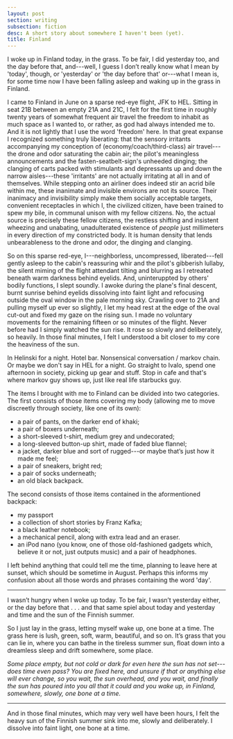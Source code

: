 ```yaml
---
layout: post
section: writing
subsection: fiction
desc: A short story about somewhere I haven't been (yet).
title: Finland
---
```


I woke up in Finland today, in the grass. To be fair, I did yesterday too, and the day before that, and---well, I guess I don’t really know what I mean by 'today', though, or 'yesterday' or 'the day before that' or---what I mean is, for some time now I have been falling asleep and waking up in the grass in Finland.

I came to Finland in June on a sparse red-eye flight, JFK to HEL. Sitting in seat 21B between an empty 21A and 21C, I felt for the first time in roughly twenty years of somewhat frequent air travel the freedom to inhabit as much space as I wanted to, or rather, as god had always intended me to. And it is not lightly that I use the word 'freedom' here. In that great expanse I recognized something truly liberating: that the sensory irritants accompanying my conception of (economy/coach/third-class) air travel---the drone and odor saturating the cabin air; the pilot's meaningless announcements and the fasten-seatbelt-sign's unheeded dinging; the clanging of carts packed with stimulants and depressants up and down the narrow aisles---these 'irritants' are not actually irritating at all in and of themselves. While stepping onto an airliner does indeed stir an acrid bile within me, these inanimate and invisible environs are not its source. Their inanimacy and invisibility simply make them socially acceptable targets, convenient receptacles in which I, the civilized citizen, have been trained to spew my bile, in communal unison with my fellow citizens. No, the actual source is precisely these fellow citizens, the restless shifting and insistent wheezing and unabating, unadulterated existence of *people* just millimeters in every direction of my constricted body. It is human density that lends unbearableness to the drone and odor, the dinging and clanging.

So on this sparse red-eye, I---neighborless, uncompressed, liberated---fell gently asleep to the cabin's reassuring whir and the pilot's gibberish lullaby, the silent miming of the flight attendant tilting and blurring as I retreated beneath warm darkness behind eyelids. And, uninteruppted by others' bodily functions, I slept soundly. I awoke during the plane's final descent, burnt sunrise behind eyelids dissolving into faint light and refocusing outside the oval window in the pale morning sky. Crawling over to 21A and pulling myself up ever so slightly, I let my head rest at the edge of the oval cut-out and fixed my gaze on the rising sun. I made no voluntary movements for the remaining fifteen or so minutes of the flight. Never before had I simply watched the sun rise. It rose so slowly and deliberately, so heavily. In those final minutes, I felt I understood a bit closer to my core the heaviness of the sun.

In Helinski for a night. Hotel bar. Nonsensical conversation / markov chain. Or maybe we don't say in HEL for a night. Go straight to Ivalo, spend one afternoon in society, picking up gear and stuff. Stop in cafe and that's where markov guy shows up, just like real life starbucks guy.

The items I brought with me to Finland can be divided into two categories. The first consists of those items covering my body (allowing me to move discreetly through society, like one of its own):

- a pair of pants, on the darker end of khaki;
- a pair of boxers underneath;
- a short-sleeved t-shirt, medium grey and undecorated;
- a long-sleeved button-up shirt, made of faded blue flannel;
- a jacket, darker blue and sort of rugged---or maybe that’s just how it made me feel;
- a pair of sneakers, bright red;
- a pair of socks underneath;
- an old black backpack.

The second consists of those items contained in the aformentioned backpack:

- my passport
- a collection of short stories by Franz Kafka;
- a black leather notebook;
- a mechanical pencil, along with extra lead and an eraser.
- an iPod nano (you know, one of those old-fashioned gadgets which, believe it or not, just outputs music) and a pair of headphones.

I left behind anything that could tell me the time, planning to leave here at sunset, which should be sometime in August. Perhaps this informs my confusion about all those words and phrases containing the word 'day'.

* * *

I wasn’t hungry when I woke up today. To be fair, I wasn’t yesterday either, or the day before that . . . and that same spiel about today and yesterday and time and the sun of the Finnish summer.

So I just lay in the grass, letting myself wake up, one bone at a time. The grass here is lush, green, soft, warm, beautiful, and so on. It’s grass that you can lie in, where you can bathe in the tireless summer sun, float down into a dreamless sleep and drift somewhere, some place.

*Some place empty, but not cold or dark for even here the sun has not set---does time even pass? You are fixed here, and unsure if that or anything else will ever change, so you wait, the sun overhead, and you wait, and finally the sun has poured into you all that it could and you wake up, in Finland, somewhere, slowly, one bone at a time.*

* * *

And in those final minutes, which may very well have been hours, I felt the heavy sun of the Finnish summer sink into me, slowly and deliberately. I dissolve into faint light, one bone at a time.
